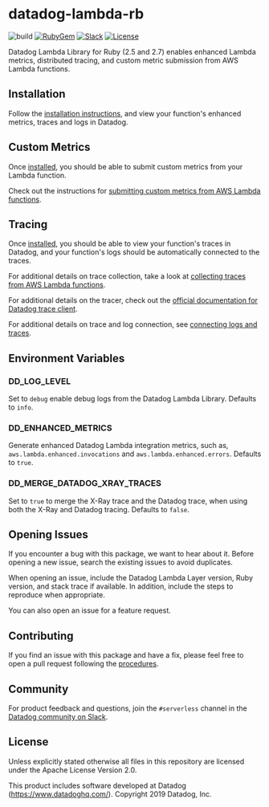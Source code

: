 # datadog-lambda-rb
![build](https://github.com/DataDog/datadog-lambda-rb/workflows/build/badge.svg)
[![RubyGem](https://img.shields.io/gem/v/datadog-lambda)](https://rubygems.org/gems/datadog-lambda)
[![Slack](https://chat.datadoghq.com/badge.svg?bg=632CA6)](https://chat.datadoghq.com/)
[![License](https://img.shields.io/badge/license-Apache--2.0-blue)](https://github.com/DataDog/datadog-lambda-rb/blob/main/LICENSE)

Datadog Lambda Library for Ruby (2.5 and 2.7) enables enhanced Lambda metrics, distributed tracing, and custom metric submission from AWS Lambda functions.

## Installation

Follow the [installation instructions](https://docs.datadoghq.com/serverless/installation/ruby/), and view your function's enhanced metrics, traces and logs in Datadog.

## Custom Metrics

Once [installed](#installation), you should be able to submit custom metrics from your Lambda function.

Check out the instructions for [submitting custom metrics from AWS Lambda functions](https://docs.datadoghq.com/integrations/amazon_lambda/?tab=ruby#custom-metrics).

## Tracing

Once [installed](#installation), you should be able to view your function's traces in Datadog, and your function's logs should be automatically connected to the traces.

For additional details on trace collection, take a look at [collecting traces from AWS Lambda functions](https://docs.datadoghq.com/integrations/amazon_lambda/?tab=ruby#trace-collection).

For additional details on the tracer, check out the [official documentation for Datadog trace client](https://github.com/DataDog/dd-trace-rb/blob/main/docs/GettingStarted.md).

For additional details on trace and log connection, see [connecting logs and traces](https://docs.datadoghq.com/tracing/connect_logs_and_traces/ruby/).

## Environment Variables

### DD_LOG_LEVEL

Set to `debug` enable debug logs from the Datadog Lambda Library. Defaults to `info`.

### DD_ENHANCED_METRICS

Generate enhanced Datadog Lambda integration metrics, such as, `aws.lambda.enhanced.invocations` and `aws.lambda.enhanced.errors`. Defaults to `true`.

### DD_MERGE_DATADOG_XRAY_TRACES

Set to `true` to merge the X-Ray trace and the Datadog trace, when using both the X-Ray and Datadog tracing. Defaults to `false`.

## Opening Issues

If you encounter a bug with this package, we want to hear about it. Before opening a new issue, search the existing issues to avoid duplicates.

When opening an issue, include the Datadog Lambda Layer version, Ruby version, and stack trace if available. In addition, include the steps to reproduce when appropriate.

You can also open an issue for a feature request.

## Contributing

If you find an issue with this package and have a fix, please feel free to open a pull request following the [procedures](https://github.com/DataDog/datadog-lambda-rb/blob/main/CONTRIBUTING.md).

## Community

For product feedback and questions, join the `#serverless` channel in the [Datadog community on Slack](https://chat.datadoghq.com/).

## License

Unless explicitly stated otherwise all files in this repository are licensed under the Apache License Version 2.0.

This product includes software developed at Datadog (https://www.datadoghq.com/). Copyright 2019 Datadog, Inc.

